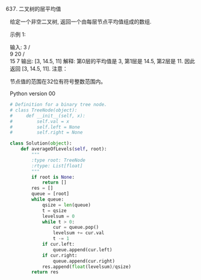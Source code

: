 637. 二叉树的层平均值

给定一个非空二叉树, 返回一个由每层节点平均值组成的数组.

示例 1:

输入:
    3
   / \
  9  20
    /  \
   15   7
输出: [3, 14.5, 11]
解释:
第0层的平均值是 3,  第1层是 14.5, 第2层是 11. 因此返回 [3, 14.5, 11].
注意：

节点值的范围在32位有符号整数范围内。

Python version 00 

```python
# Definition for a binary tree node.
# class TreeNode(object):
#     def __init__(self, x):
#         self.val = x
#         self.left = None
#         self.right = None

class Solution(object):
    def averageOfLevels(self, root):
        """
        :type root: TreeNode
        :rtype: List[float]
        """
        if root is None:
            return []
        res = []
        queue = [root]
        while queue:
            qsize = len(queue)
            t = qsize
            levelsum = 0
            while t > 0:
                cur = queue.pop()
                levelsum += cur.val
                t -= 1
            if cur.left:
                queue.append(cur.left)
            if cur.right:
                queue.append(cur.right)
            res.append(float(levelsum)/qsize)
        return res
```